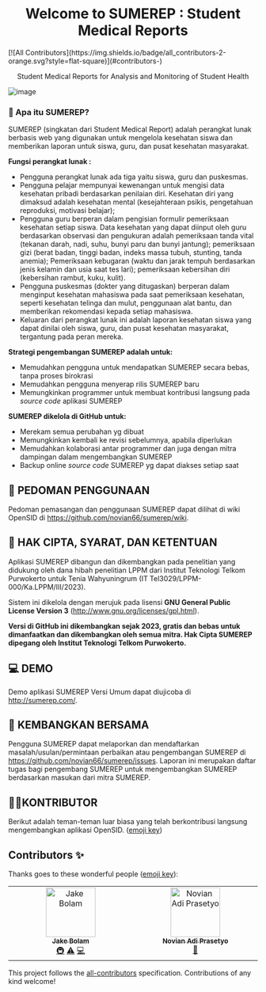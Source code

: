 <h1 align="center">Welcome to SUMEREP : Student Medical Reports</h1>
<!-- ALL-CONTRIBUTORS-BADGE:START - Do not remove or modify this section -->
[![All Contributors](https://img.shields.io/badge/all_contributors-2-orange.svg?style=flat-square)](#contributors-)
<!-- ALL-CONTRIBUTORS-BADGE:END -->
<p align="center">Student Medical Reports for Analysis and Monitoring of Student Health</p>

![image](https://github.com/novian66/sumerep/assets/10648886/d1432c83-a079-48d5-b1d7-1aad317ba3e0)

### 🤔 Apa itu SUMEREP?

SUMEREP (singkatan dari Student Medical Report) adalah perangkat lunak berbasis web yang digunakan untuk mengelola kesehatan siswa dan memberikan laporan untuk siswa, guru, dan pusat kesehatan masyarakat.


**Fungsi perangkat lunak :**
- Pengguna perangkat lunak ada tiga yaitu siswa, guru dan puskesmas.
- Pengguna pelajar mempunyai kewenangan untuk mengisi data kesehatan pribadi berdasarkan penilaian diri. Kesehatan diri yang dimaksud adalah kesehatan mental (kesejahteraan psikis, pengetahuan reproduksi, motivasi belajar);
- Pengguna guru berperan dalam pengisian formulir pemeriksaan kesehatan setiap siswa. Data kesehatan yang dapat diinput oleh guru berdasarkan observasi dan pengukuran adalah pemeriksaan tanda vital (tekanan darah, nadi, suhu, bunyi paru dan bunyi jantung); pemeriksaan gizi (berat badan, tinggi badan, indeks massa tubuh, stunting, tanda anemia); Pemeriksaan kebugaran (waktu dan jarak tempuh berdasarkan jenis kelamin dan usia saat tes lari); pemeriksaan kebersihan diri (kebersihan rambut, kuku, kulit).
- Pengguna puskesmas (dokter yang ditugaskan) berperan dalam menginput kesehatan mahasiswa pada saat pemeriksaan kesehatan, seperti kesehatan telinga dan mulut, penggunaan alat bantu, dan memberikan rekomendasi kepada setiap mahasiswa.
- Keluaran dari perangkat lunak ini adalah laporan kesehatan siswa yang dapat dinilai oleh siswa, guru, dan pusat kesehatan masyarakat, tergantung pada peran mereka.


**Strategi pengembangan SUMEREP adalah untuk:**
- Memudahkan pengguna untuk mendapatkan SUMEREP secara bebas, tanpa proses birokrasi
- Memudahkan pengguna menyerap rilis SUMEREP baru
- Memungkinkan programmer untuk membuat kontribusi langsung pada _source code_ aplikasi SUMEREP


**SUMEREP dikelola di GitHub untuk:**
- Merekam semua perubahan yg dibuat
- Memungkinkan kembali ke revisi sebelumnya, apabila diperlukan
- Memudahkan kolaborasi antar programmer dan juga dengan mitra dampingan dalam mengembangkan SUMEREP
- Backup online _source code_ SUMEREP yg dapat diakses setiap saat

## 📃 PEDOMAN PENGGUNAAN

Pedoman pemasangan dan penggunaan SUMEREP dapat dilihat di wiki OpenSID di https://github.com/novian66/sumerep/wiki.

## 📑 HAK CIPTA, SYARAT, DAN KETENTUAN

Aplikasi SUMEREP dibangun dan dikembangkan pada penelitian yang didukung oleh dana hibah penelitian LPPM dari Institut Teknologi Telkom Purwokerto untuk Tenia Wahyuningrum (IT Tel3029/LPPM-000/Ka.LPPM/III/2023).

Sistem ini dikelola dengan merujuk pada lisensi **GNU General Public License Version 3** (http://www.gnu.org/licenses/gpl.html).

**Versi di GitHub ini dikembangkan sejak 2023, gratis dan bebas untuk dimanfaatkan dan dikembangkan oleh semua mitra. Hak Cipta SUMEREP dipegang oleh Institut Teknologi Telkom Purwokerto.**

## 💻 DEMO

Demo aplikasi SUMEREP Versi Umum dapat diujicoba di http://sumerep.com/. 



## 🤝 KEMBANGKAN BERSAMA

Pengguna SUMEREP dapat melaporkan dan mendaftarkan masalah/usulan/permintaan perbaikan atau pengembangan SUMEREP di https://github.com/novian66/sumerep/issues. Laporan ini merupakan daftar tugas bagi pengembang SUMEREP untuk mengembangkan SUMEREP berdasarkan masukan dari mitra SUMEREP.


## 👨‍💻KONTRIBUTOR

Berikut adalah teman-teman luar biasa yang telah berkontribusi langsung mengembangkan aplikasi OpenSID. ([emoji key](https://github.com/kentcdodds/all-contributors#emoji-key))


## Contributors ✨

Thanks goes to these wonderful people ([emoji key](https://allcontributors.org/docs/en/emoji-key)):

<!-- ALL-CONTRIBUTORS-LIST:START - Do not remove or modify this section -->
<!-- prettier-ignore-start -->
<!-- markdownlint-disable -->
<table>
  <tbody>
    <tr>
      <td align="center" valign="top" width="14.28%"><a href="https://jakebolam.com"><img src="https://avatars.githubusercontent.com/u/3534236?v=4?s=100" width="100px;" alt="Jake Bolam"/><br /><sub><b>Jake Bolam</b></sub></a><br /><a href="#infra-jakebolam" title="Infrastructure (Hosting, Build-Tools, etc)">🚇</a> <a href="https://github.com/novian66/sumerep/commits?author=jakebolam" title="Tests">⚠️</a> <a href="https://github.com/novian66/sumerep/commits?author=jakebolam" title="Code">💻</a></td>
      <td align="center" valign="top" width="14.28%"><a href="https://github.com/novian66"><img src="https://avatars.githubusercontent.com/u/10648886?v=4?s=100" width="100px;" alt="Novian Adi Prasetyo"/><br /><sub><b>Novian Adi Prasetyo</b></sub></a><br /><a href="#projectManagement-novian66" title="Project Management">📆</a></td>
    </tr>
  </tbody>
</table>

<!-- markdownlint-restore -->
<!-- prettier-ignore-end -->

<!-- ALL-CONTRIBUTORS-LIST:END -->

This project follows the [all-contributors](https://github.com/all-contributors/all-contributors) specification. Contributions of any kind welcome!